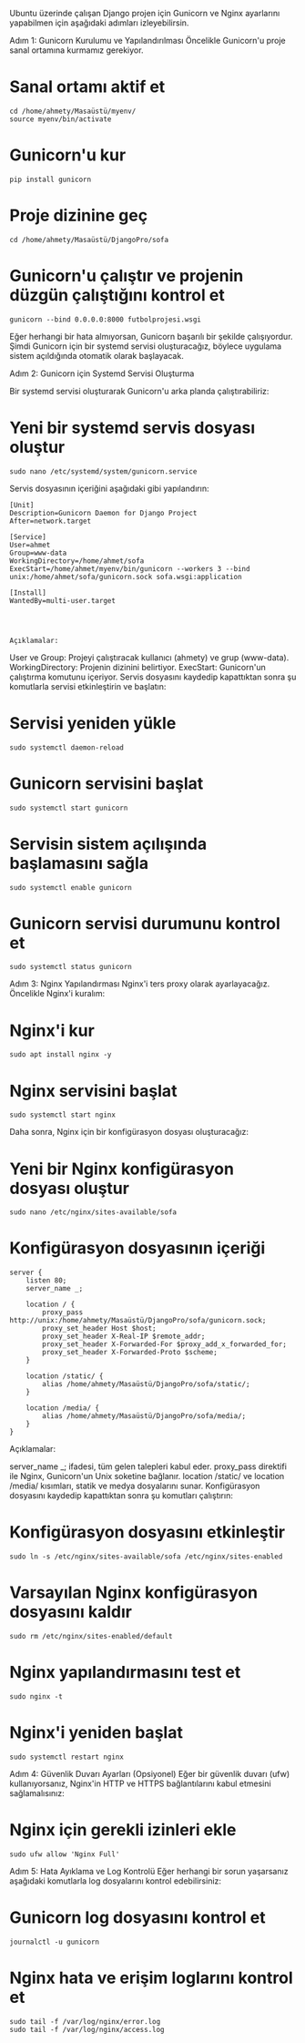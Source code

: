 
Ubuntu üzerinde çalışan Django projen için Gunicorn ve Nginx ayarlarını yapabilmen için aşağıdaki adımları izleyebilirsin.

Adım 1: Gunicorn Kurulumu ve Yapılandırılması
Öncelikle Gunicorn'u proje sanal ortamına kurmamız gerekiyor.


# Sanal ortamı aktif et
    cd /home/ahmety/Masaüstü/myenv/
    source myenv/bin/activate

# Gunicorn'u kur
    pip install gunicorn

# Proje dizinine geç
    cd /home/ahmety/Masaüstü/DjangoPro/sofa

# Gunicorn'u çalıştır ve projenin düzgün çalıştığını kontrol et

    gunicorn --bind 0.0.0.0:8000 futbolprojesi.wsgi

Eğer herhangi bir hata almıyorsan, Gunicorn başarılı bir şekilde çalışıyordur. Şimdi Gunicorn için bir systemd servisi oluşturacağız, böylece uygulama sistem açıldığında otomatik olarak başlayacak.

Adım 2: Gunicorn için Systemd Servisi Oluşturma

Bir systemd servisi oluşturarak Gunicorn'u arka planda çalıştırabiliriz:


# Yeni bir systemd servis dosyası oluştur

    sudo nano /etc/systemd/system/gunicorn.service

Servis dosyasının içeriğini aşağıdaki gibi yapılandırın:

    [Unit]
    Description=Gunicorn Daemon for Django Project
    After=network.target
    
    [Service]
    User=ahmet
    Group=www-data
    WorkingDirectory=/home/ahmet/sofa
    ExecStart=/home/ahmet/myenv/bin/gunicorn --workers 3 --bind unix:/home/ahmet/sofa/gunicorn.sock sofa.wsgi:application
    
    [Install]
    WantedBy=multi-user.target



    
    Açıklamalar:

User ve Group: Projeyi çalıştıracak kullanıcı (ahmety) ve grup (www-data).
WorkingDirectory: Projenin dizinini belirtiyor.
ExecStart: Gunicorn'un çalıştırma komutunu içeriyor.
Servis dosyasını kaydedip kapattıktan sonra şu komutlarla servisi etkinleştirin ve başlatın:


# Servisi yeniden yükle

    sudo systemctl daemon-reload

# Gunicorn servisini başlat

    sudo systemctl start gunicorn

# Servisin sistem açılışında başlamasını sağla

    sudo systemctl enable gunicorn

# Gunicorn servisi durumunu kontrol et

    sudo systemctl status gunicorn

Adım 3: Nginx Yapılandırması
Nginx'i ters proxy olarak ayarlayacağız. Öncelikle Nginx'i kuralım:

# Nginx'i kur
    sudo apt install nginx -y

# Nginx servisini başlat

    sudo systemctl start nginx

Daha sonra, Nginx için bir konfigürasyon dosyası oluşturacağız:


# Yeni bir Nginx konfigürasyon dosyası oluştur

    sudo nano /etc/nginx/sites-available/sofa

# Konfigürasyon dosyasının içeriği
    server {
        listen 80;
        server_name _;
    
        location / {
            proxy_pass http://unix:/home/ahmety/Masaüstü/DjangoPro/sofa/gunicorn.sock;
            proxy_set_header Host $host;
            proxy_set_header X-Real-IP $remote_addr;
            proxy_set_header X-Forwarded-For $proxy_add_x_forwarded_for;
            proxy_set_header X-Forwarded-Proto $scheme;
        }
    
        location /static/ {
            alias /home/ahmety/Masaüstü/DjangoPro/sofa/static/;
        }
    
        location /media/ {
            alias /home/ahmety/Masaüstü/DjangoPro/sofa/media/;
        }
    }
    
Açıklamalar:

server_name _; ifadesi, tüm gelen talepleri kabul eder.
proxy_pass direktifi ile Nginx, Gunicorn'un Unix soketine bağlanır.
location /static/ ve location /media/ kısımları, statik ve medya dosyalarını sunar.
Konfigürasyon dosyasını kaydedip kapattıktan sonra şu komutları çalıştırın:


# Konfigürasyon dosyasını etkinleştir

    sudo ln -s /etc/nginx/sites-available/sofa /etc/nginx/sites-enabled

# Varsayılan Nginx konfigürasyon dosyasını kaldır
    sudo rm /etc/nginx/sites-enabled/default

# Nginx yapılandırmasını test et
    sudo nginx -t

# Nginx'i yeniden başlat
    
    sudo systemctl restart nginx

Adım 4: Güvenlik Duvarı Ayarları (Opsiyonel)
Eğer bir güvenlik duvarı (ufw) kullanıyorsanız, Nginx'in HTTP ve HTTPS bağlantılarını kabul etmesini sağlamalısınız:


# Nginx için gerekli izinleri ekle
    
    sudo ufw allow 'Nginx Full'
    
Adım 5: Hata Ayıklama ve Log Kontrolü
Eğer herhangi bir sorun yaşarsanız aşağıdaki komutlarla log dosyalarını kontrol edebilirsiniz:

# Gunicorn log dosyasını kontrol et

    journalctl -u gunicorn

# Nginx hata ve erişim loglarını kontrol et
    sudo tail -f /var/log/nginx/error.log
    sudo tail -f /var/log/nginx/access.log

